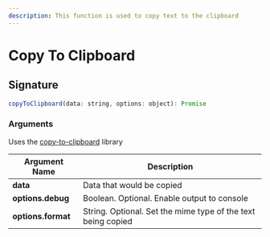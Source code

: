 ```yaml
---
description: This function is used to copy text to the clipboard
---
```


# Copy To Clipboard

## Signature

```javascript
copyToClipboard(data: string, options: object): Promise
```

### Arguments

Uses the [copy-to-clipboard](https://www.npmjs.com/package/copy-to-clipboard) library

| **Argument Name**  | **Description**                                              |
| ------------------ | ------------------------------------------------------------ |
| **data**           | Data that would be copied                                    |
| **options.debug**  | Boolean. Optional. Enable output to console                  |
| **options.format** | String. Optional. Set the mime type of the text being copied |
